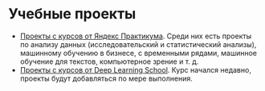 # Учебные проекты
* [Проекты с курсов от Яндекс Практикума](https://github.com/a-s-molkov/edu_projects/tree/master/yandex_practicum). Среди них есть проекты по анализу данных (исследовательский и статистический анализы), машинному обучению в бизнесе, с временными рядами, машинное обучение для текстов, компьютерное зрение и т. д. 
* [Проекты с курсов от Deep Learning School](https://github.com/a-s-molkov/edu_projects/tree/master/deep_learning_school). Курс начался недавно, проекты будут добавляться по мере выполнения.
